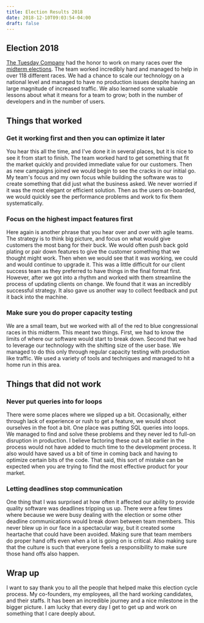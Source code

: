 ```yaml
---
title: Election Results 2018
date: 2018-12-10T09:03:54-04:00
draft: false
---
```

## Election 2018
[The Tuesday Company](https://www.tuesdaycompany.com/) had the honor to work on many races over the [midterm elections](https://www.tuesdaycompany.com/midterms/).
The team worked incredibly hard and managed to help in over 118 different races.
We had a chance to scale our technology on a national level and managed to have no production issues despite having an large magnitude of increased traffic.
We also learned some valuable lessons about what it means for a team to grow; both in the number of developers and in the number of users.

## Things that worked
###  Get it working first and then you can optimize it later

You hear this all the time, and I've done it in several places, but it is nice to see it from start to finish.
The team worked hard to get something that fit the market quickly and provided immediate value for our customers.
Then as new campaigns joined we would begin to see the cracks in our initial go.
My team's focus and my own focus while building the software was to create something that did just what the business asked.
We never worried if it was the most elegant or efficient solution.
Then as the users on-boarded, we would quickly see the performance problems and work to fix them systematically. 

###  Focus on the highest impact features first

Here again is another phrase that you hear over and over with agile teams.
The strategy is to think big picture, and focus on what would give customers the most bang for their buck.
We would often push back gold plating or pair down features to give the customer something that we thought might work.
Then when we would see that it was working, we could and would continue to upgrade it.
This was a little difficult for our client success team as they preferred to have things in the final format first.
However, after we got into a rhythm and worked with them streamline the process of updating clients on change.
We found that it was an incredibly successful strategy.
It also gave us another way to collect feedback and put it back into the machine.

###  Make sure you do proper capacity testing

We are a small team, but we worked with all of the red to blue congressional races in this midterm.
This meant two things.
First, we had to know the limits of where our software would start to break down.
Second that we had to leverage our technology with the shifting size of the user base.
We managed to do this only through regular capacity testing with production like traffic.
We used a variety of tools and techniques and managed to hit a home run in this area.

## Things that did not work
###  Never put queries into for loops

There were some places where we slipped up a bit.
Occasionally, either through lack of experience or rush to get a feature, we would shoot ourselves in the foot a bit.
One place was putting SQL queries into loops.
We managed to find and solve these problems and they never led to full-on disruption in production.
I believe factoring these out a bit earlier in the process would not have added to much time to the development process.
It also would have saved us a bit of time in coming back and having to optimize certain bits of the code.
That said, this sort of mistake can be expected when you are trying to find the most effective product for your market.

###  Letting deadlines stop communication

One thing that I was surprised at how often it affected our ability to provide quality software was deadlines tripping us up.
There were a few times where because we were busy dealing with the election or some other deadline communications would break down between team members.
This never blew up in our face in a spectacular way, but it created some heartache that could have been avoided.
Making sure that team members do proper hand offs even when a lot is going on is critical.
Also making sure that the culture is such that everyone feels a responsibility to make sure those hand offs also happen.


## Wrap up

I want to say thank you to all the people that helped make this election cycle process.
My co-founders, my employees, all the hard working candidates, and their staffs.
It has been an incredible journey and a nice milestone in the bigger picture.
I am lucky that every day I get to get up and work on something that I care deeply about.

